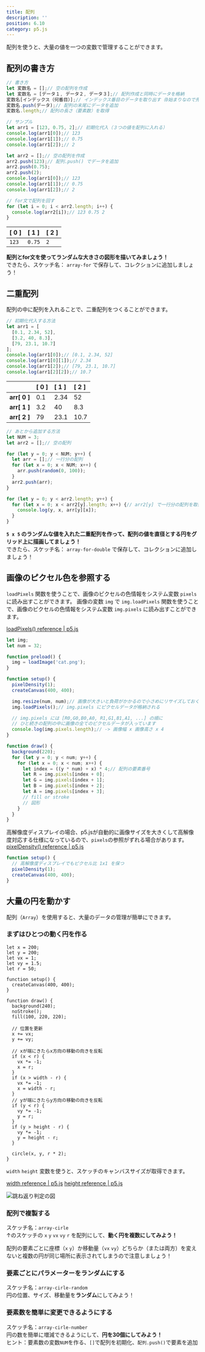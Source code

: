 ```yaml
---
title: 配列
description: ''
position: 6.10
category: p5.js
---
```


配列を使うと、大量の値を一つの変数で管理することができます。

## 配列の書き方

```javascript
// 書き方
let 変数名 = [];// 空の配列を作成
let 変数名 = [データ１, データ２, データ３];// 配列作成と同時にデータを格納
変数名[インデックス（何番目）];// インデックス番目のデータを取り出す（0始まりなので先頭は[0]）
変数名.push(データ);// 配列の末尾にデータを追加
変数名.length;// 配列の長さ（要素数）を取得

// サンプル
let arr1 = [123, 0.75, 2];// 初期化代入（３つの値を配列に入れる）
console.log(arr1[0]);// 123
console.log(arr1[1]);// 0.75
console.log(arr1[2]);// 2

let arr2 = [];// 空の配列を作成
arr2.push(123);// 配列.push() でデータを追加
arr2.push(0.75);
arr2.push(2);
console.log(arr1[0]);// 123
console.log(arr1[1]);// 0.75
console.log(arr1[2]);// 2

// for文で配列を回す
for (let i = 0; i < arr2.length; i++) {
  console.log(arr2[i]);// 123 0.75 2
}
```

|[ 0 ]|[ 1 ]|[ 2 ]|
|:--|:--|:--|
|`123`|`0.75`|`2`|

<alert type="success">

**配列とfor文を使ってランダムな大きさの図形を描いてみましょう！**  
できたら、スケッチ名： `array-for` で保存して、コレクションに追加しましょう！

</alert>

<live-demo src="/resource/livedemo/p5js/array/array-for/"></live-demo>

<!--
## グラフを描く

<alert type="success">

スケッチ名：`array-graph`  
配列とfor文を使って棒グラフを書いてみよう！  
ヒント：`let data = [100, 200...];` で `0` ~ `400` の適当な値を10個配列に入れて、 `for` 文と `rect` で表示。ひとつの幅は `let step = width / data.length;` 。  

</alert>

<live-demo src="/resource/livedemo/p5js/array/array-graph/"></live-demo>
-->

<!-- 
<alert type="success">

スケッチ名：`array-graph-advanced`  
棒グラフの隙間をあけ、目盛りを追加してグラフを見やすくしてみよう！  
ヒント：`rect(x + 5, y, w - 10, h)`

</alert>

<live-demo src="/resource/livedemo/p5js/array/array-graph-advanced/"></live-demo>
-->

<!--
### ランダム

`random` 関数で任意の範囲内のランダムな数値を取得することができます。

[random() reference | p5.js](https://p5js.org/reference/#/p5/random)

<alert type="warning">

`random` 関数は `p5.js` 側の関数のため、`setup` 関数が実行されるまで使えません！  
`p5.js` 側の関数をつかって変数を初期化したい場合、宣言時には一時的な値を入れておいて、`setup`関数内で代入するようにしましょう！

</alert>

```javascript
// let rand = random(-1, 1);// エラー！
let rand = 0;// 一旦 0 を入れておく

function setup() {
  ...
  rand = random(-1, 1);// -1 ~ -1 の範囲のランダムな値を取得
}
```

<alert type="success">

スケッチ名：`array-graph-random`  
配列とfor文を使って棒グラフを書いてみよう！  
ヒント：配列の個数を変数で定義 `let NUM = 10;` 、空の配列で初期化 `let data = [];` して、`data.push(random(0, 400))` で配列に`0` ~ `400` のランダムな値を追加。

</alert>

<live-demo src="/resource/livedemo/p5js/array/array-graph-random/"></live-demo>
-->

## 二重配列

配列の中に配列を入れることで、二重配列をつくることができます。

```javascript
// 初期化代入する方法
let arr1 = [
  [0.1, 2.34, 52],
  [3.2, 40, 8.3],
  [79, 23.1, 10.7]
];
console.log(arr1[0]);// [0.1, 2.34, 52]
console.log(arr1[0][1]);// 2.34
console.log(arr1[2]);// [79, 23.1, 10.7]
console.log(arr1[2][2]);// 10.7
```

||[ 0 ]|[ 1 ]|[ 2 ]|
|:--|:--|:--|:--|
|<strong>arr[ 0 ]</strong>|0.1|2.34|52|
|<strong>arr[ 1 ]</strong>|3.2|40|8.3|
|<strong>arr[ 2 ]</strong>|79|23.1|10.7|

```javascript
// あとから追加する方法
let NUM = 3;
let arr2 = [];// 空の配列

for (let y = 0; y < NUM; y++) {
  let arr = [];// 一行分の配列
  for (let x = 0; x < NUM; x++) {
    arr.push(random(0, 100));
  }
  arr2.push(arr);
}

for (let y = 0; y < arr2.length; y++) {
  for (let x = 0; x < arr2[y].length; x++) {// arr2[y] で一行分の配列を取得
    console.log(y, x, arr[y][x]);
  }
}
```

<alert type="success">

**`5 x 5` のランダムな値を入れた二重配列を作って、配列の値を直径とする円をグリッド上に描画してましょう！**  
できたら、スケッチ名： `array-for-double` で保存して、コレクションに追加しましょう！

</alert>

<live-demo src="/resource/livedemo/p5js/array/array-for-double/"></live-demo>

## 画像のピクセル色を参照する

`loadPixels` 関数を使うことで、画像のピクセルの色情報をシステム変数 `pixels` に読み出すことができます。
画像の変数 `img` で `img.loadPixels` 関数を使うことで、画像のピクセルの色情報をシステム変数 `img.pixels` に読み出すことができます。

[loadPixels() reference | p5.js](https://p5js.org/reference/#/p5/loadPixels)

```javascript
let img;
let num = 32;

function preload() {
  img = loadImage('cat.png');
}

function setup() {
  pixelDensity(1);
  createCanvas(400, 400);

  img.resize(num, num);// 画像が大きいと負荷がかかるので小さめにリサイズしておく
  img.loadPixels();// img.pixels にピクセルデータが格納される

  // img.pixels には [R0,G0,B0,A0, R1,G1,B1,A1, ...] の順に
  // ひと続きの配列の中に画像の全てのピクセルデータが入っています
  console.log(img.pixels.length);// -> 画像幅 x 画像高さ x 4
}

function draw() {
  background(220);
  for (let y = 0; y < num; y++) {
    for (let x = 0; x < num; x++) {
      let index = ((y * num) + x) * 4;// 配列の要素番号
      let R = img.pixels[index + 0];
      let G = img.pixels[index + 1];
      let B = img.pixels[index + 2];
      let A = img.pixels[index + 3];
      // fill or stroke
      // 図形
    }
  }
}
```


高解像度ディスプレイの場合、p5.jsが自動的に画像サイズを大きくして高解像度対応する仕様になっているので、`pixels`の参照がずれる場合があります。
[pixelDensity() reference | p5.js](https://p5js.org/reference/#/p5/pixelDensity)

```javascript
function setup() {
  // 高解像度ディスプレイでもピクセル比 1x1 を保つ
  pixelDensity(1);
  createCanvas(400, 400);
}
```

<live-demo src="/resource/livedemo/p5js/array/array-image-pixel/"></live-demo>

## 大量の円を動かす

配列（`Array`）を使用すると、大量のデータの管理が簡単にできます。

### まずはひとつの動く円を作る

```javascript[sketch.js]
let x = 200;
let y = 200;
let vx = 1;
let vy = 1.5;
let r = 50;

function setup() {
  createCanvas(400, 400);
}

function draw() {
  background(240);
  noStroke();
  fill(100, 220, 220);
  
  // 位置を更新
  x += vx;
  y += vy;

  // xが端にきたらx方向の移動の向きを反転
  if (x < r) {
    vx *= -1;
    x = r;
  }
  if (x > width - r) {
    vx *= -1;
    x = width - r;
  }
  // yが端にきたらy方向の移動の向きを反転
  if (y < r) {
    vy *= -1;
    y = r;
  }
  if (y > height - r) {
    vy *= -1;
    y = height - r;
  }

  circle(x, y, r * 2);
}
```

`width` `height` 変数を使うと、スケッチのキャンバスサイズが取得できます。

[width reference | p5.js](https://p5js.org/reference/#/p5/width)
[height reference | p5.js](https://p5js.org/reference/#/p5/height)

<img src="/resource/image/p5js_array_single-circle.png" alt="跳ね返り判定の図"/>

<live-demo src="/resource/livedemo/p5js/array/single-circle/"></live-demo>

### 配列で複製する

<alert type="success">

スケッチ名：`array-cirle`  
↑のスケッチの `x` `y` `vx` `vy` `r` を配列にして、<strong>動く円を複数にしてみよう！</strong>

</alert>

<alert type="warning">

配列の要素ごとに座標（`x` `y`）か移動量（`vx` `vy`）どちらか（または両方）を変えないと複数の円が同じ場所に表示されてしまうので注意しましょう！

</alert>

<live-demo src="/resource/livedemo/p5js/array/array-circle/"></live-demo>

### 要素ごとにパラメーターをランダムにする

<alert type="success">

スケッチ名：`array-cirle-random`  
円の位置、サイズ、移動量を<strong>ランダム</strong>にしてみよう！

</alert>

<live-demo src="/resource/livedemo/p5js/array/array-circle-random/"></live-demo>

### 要素数を簡単に変更できるようにする

<alert type="success">

スケッチ名：`array-cirle-number`  
円の数を簡単に増減できるようにして、<strong>円を30個にしてみよう！</strong>  
ヒント：要素数の変数`NUM`を作る、`[]`で配列を初期化、`配列.push()`で要素を追加

</alert>

<live-demo src="/resource/livedemo/p5js/array/array-circle-number/"></live-demo>
